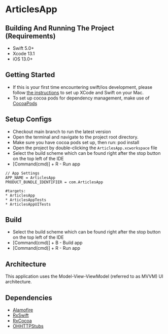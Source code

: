 # ArticlesApp

## Building And Running The Project (Requirements)
* Swift 5.0+
* Xcode 13.1
* iOS 13.0+

## Getting Started
- If this is your first time encountering swift/ios development, please follow [the instructions](https://developer.apple.com/support/xcode/) to set up XCode and Swift on your Mac.
- To set up cocoa pods for dependency management, make use of [CocoaPods](https://guides.cocoapods.org/using/getting-started.html#getting-started)

## Setup Configs
- Checkout main branch to run the latest version
- Open the terminal and navigate to the project root directory.
- Make sure you have cocoa pods set up, then run: pod install
- Open the project by double-clicking the `ArticlesApp.xcworkspace` file
- Select the build scheme which can be found right after the stop button on the top left of the IDE
- [Command(cmd)] + R - Run app
```
// App Settings
APP_NAME = ArticlesApp
PRODUCT_BUNDLE_IDENTIFIER = com.ArticlesApp

#targets:
* ArticlesApp
* ArticlesAppTests
* ArticlesAppUITests

```

## Build
* Select the build scheme which can be found right after the stop button on the top left of the IDE
* [Command(cmd)] + B - Build app
* [Command(cmd)] + R - Run app

## Architecture
This application uses the Model-View-ViewModel (referred to as MVVM) UI architecture.


## Dependencies
* [Alamofire](https://github.com/Alamofire/Alamofire)
* [RxSwift](https://github.com/ReactiveX/RxSwift)
* [RxCocoa](https://github.com/ReactiveX/RxSwift)
* [OHHTTPStubs](https://github.com/AliSoftware/OHHTTPStubs)

